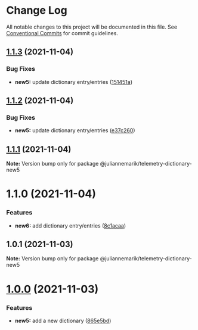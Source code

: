 # Change Log

All notable changes to this project will be documented in this file.
See [Conventional Commits](https://conventionalcommits.org) for commit guidelines.

## [1.1.3](https://github.com/juliannemarik/telemetry-dictionary-packages/compare/@juliannemarik/telemetry-dictionary-new5@1.1.2...@juliannemarik/telemetry-dictionary-new5@1.1.3) (2021-11-04)


### Bug Fixes

* **new5:** update dictionary entry/entries ([151451a](https://github.com/juliannemarik/telemetry-dictionary-packages/commit/151451a5011f69bb0b976561386c21fe5a51dcfa))





## [1.1.2](https://github.com/juliannemarik/telemetry-dictionary-packages/compare/@juliannemarik/telemetry-dictionary-new5@1.1.1...@juliannemarik/telemetry-dictionary-new5@1.1.2) (2021-11-04)


### Bug Fixes

* **new5:** update dictionary entry/entries ([e37c260](https://github.com/juliannemarik/telemetry-dictionary-packages/commit/e37c2603a03004d5493af4d2c480399dac641b07))





## [1.1.1](https://github.com/juliannemarik/telemetry-dictionary-packages/compare/@juliannemarik/telemetry-dictionary-new5@1.1.0...@juliannemarik/telemetry-dictionary-new5@1.1.1) (2021-11-04)

**Note:** Version bump only for package @juliannemarik/telemetry-dictionary-new5





# 1.1.0 (2021-11-04)


### Features

* **new6:** add dictionary entry/entries ([8c1acaa](https://github.com/juliannemarik/telemetry-dictionary-packages/commit/8c1acaa82755559d742d486e3541e68e2a0b46d8))





## 1.0.1 (2021-11-03)

**Note:** Version bump only for package @juliannemarik/telemetry-dictionary-new5





# [1.0.0](https://github.com/juliannemarik/telemetry-dictionary-packages/compare/@juliannemarik/telemetry-dictionary-new5@1.0.0...@juliannemarik/telemetry-dictionary-new5@1.0.0) (2021-11-03)


### Features

* **new5:** add a new dictionary ([865e5bd](https://github.com/juliannemarik/telemetry-dictionary-packages/commit/865e5bd2401dcbaf002740063c81a5ed71f6a459))
